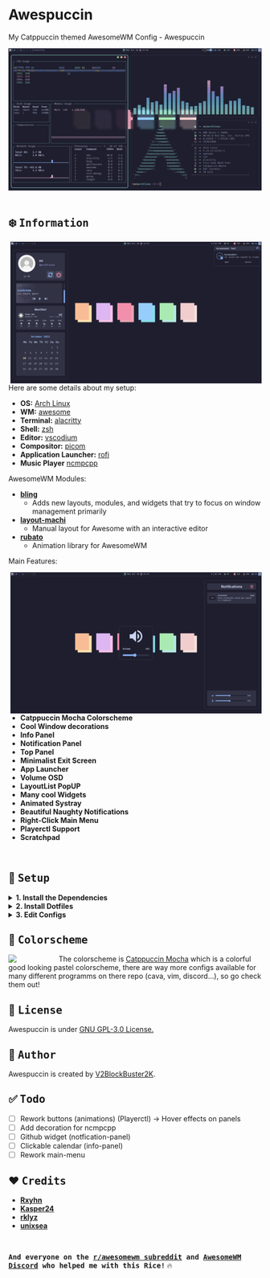 # Awespuccin
My Catppuccin themed AwesomeWM Config - Awespuccin

<!-- rice preview -->

<div align="center">
   <a href="#--------">
      <img src="assets/rice.png" alt="Rice Preview">
   </a>
</div>

<br>

<!-- information -->

## :snowflake: <samp>Information</samp>

<img align='right' width='500px' src="assets/infoscreenshot.png">

Here are some details about my setup:

- **OS:** [Arch Linux](https://archlinux.org)
- **WM:** [awesome](https://github.com/awesomeWM/awesome)
- **Terminal:** [alacritty](https://alacritty.org/)
- **Shell:** [zsh](https://www.zsh.org/)
- **Editor:** [vscodium](https://github.com/VSCodium/vscodium)
- **Compositor:** [picom](https://github.com/yshui/picom)
- **Application Launcher:** [rofi](https://github.com/davatorium/rofi)
- **Music Player** [ncmpcpp](https://github.com/ncmpcpp/ncmpcpp)

AwesomeWM Modules:

- **[bling](https://github.com/blingcorp/bling)**
  - Adds new layouts, modules, and widgets that try to focus on window management primarily
- **[layout-machi](https://github.com/xinhaoyuan/layout-machi)**
  - Manual layout for Awesome with an interactive editor
- **[rubato](https://github.com/andOrlando/rubato)**
  - Animation library for AwesomeWM

Main Features:

<img align='right' width='500px' src="assets/notifvolume.png">

- **Catppuccin Mocha Colorscheme**
- **Cool Window decorations**
- **Info Panel**
- **Notification Panel**
- **Top Panel**
- **Minimalist Exit Screen**
- **App Launcher**
- **Volume OSD**
- **LayoutList PopUP**
- **Many cool Widgets**
- **Animated Systray**
- **Beautiful Naughty Notifications**
- **Right-Click Main Menu**
- **Playerctl Support**
- **Scratchpad**

<br>

<!-- Setup -->

## :wrench: <samp>Setup</samp>

<details>
<summary><b>1. Install the Dependencies</b></summary>
<br>
:warning: **This setup instructions only provided for Arch Linux (and other Arch-based distributions)**

Assuming your _AUR Helper_ is [yay](https://github.com/Jguer/yay).

> First of all you should install the [git version of AwesomeWM](https://github.com/awesomeWM/awesome/).
```sh
yay -S awesome-git
```

> Install necessary dependencies
```sh
yay -Syu picom-git alacritty mpc playerctl ncmpcpp mpd xdg-utils \
pipewire pipewire-pulse pipewire-alsa alsa-utils feh rofi maim \
xclip jq pamixer colord mpDris2 imagemagick inotify-tools --needed
```

> Enable Services
```sh
systemctl --user enable mpd.service
systemctl --user start mpd.service
systemctl --user enable mpDris2.service
systemctl --user start mpDris2.service
```

> Optional Programms
```sh
yay -Syu thunar ranger vim zsh firefox pavucontrol gotop vscodium
```

> Font/Theming
```sh
yay -S nerd-fonts-fira-code catppuccin-gtk-theme-mocha tela-circle-icon-theme-git
```
</details>

<details>
<summary><b>2. Install Dotfiles</b></summary>
<br>

> Clone this repository
```sh
git clone --depth 1 --recurse-submodules https://github.com/V2BlockBuster2K/Awespuccin.git
cd Awespuccin && git submodule update --remote --merge
```

> Copy config/desktop files
```sh
cp -r conf/* ~/.config/
cp -r desktop/.* ~/
```

> Install FiraCode Nerd Font if you haven't already done so
```sh
cp -r misc/* ~/.fonts/
# or to ~/.local/share/fonts
cp -r misc/fonts/* ~/.local/share/fonts/
```

> And run this command for your system to detect the newly installed font

```sh
fc-cache -fv
```
</details>

<details>
<summary><b>3. Edit Configs</b></summary>
<br>

> Edit ~/.config/awesome/user_variables.lua
> enter your Weater API Key from [Openweathermap](https://openweathermap.org/) here 
```sh       
key = " ",
```
> Add coordinates which you can find if you search your city name on [Openweathermap](https://openweathermap.org/) here
```sh       
coordinates = {
" ", --- lat
" ", --- lon
```
> Add your microphone name which you can get throuh **_pamixer --list-sources | grep input_** here
```sh       
mic = {
   -- For example "alsa_input.pci-0000_00_1b.0.analog-stereo"
   name = "",
```
> Add disk name which you can find throuh **_lsblk_** here
```sh       
disk = {
   -- For example "/dev/sda2"
   name = "",
```
> Last but not least, you can change your profile picture in ~/.config/awesome/themes/catppuccin/theme.lua line 73 "theme.pfp" to your image name
```sh
theme.pfp = themes_path.."catppuccin/assets/yournamehere.png"
-- default path is "catppuccin/assets/pfp.jpg"
```
> And you are done, you can now try out your new Desktop! :tada:

Log out from your current desktop session and just startx!

</details>


<!-- Colorscheme -->

## :art: <samp>Colorscheme</samp>

<img align='left' width='100px' src="https://github.com/catppuccin/catppuccin/blob/main/assets/palette/palettes.svg">

The colorscheme is [Catppuccin Mocha](https://github.com/catppuccin/catppuccin) which is a colorful good looking pastel colorscheme, there are way more configs available for many different programms on there repo (cava, vim, discord...), so go check them out!

<!-- License -->

## :scroll: <samp>License</samp>

Awespuccin is under <a href="https://github.com/V2BlockBuster2K/Awespuccin/blob/main/LICENSE">GNU GPL-3.0 License.
</a>

<!-- Author -->

## :bust_in_silhouette: <samp>Author</samp>

Awespuccin is created by <a href="https://github.com/V2BlockBuster2K">V2BlockBuster2K</a>.

<!-- Todo -->
  
## :white_check_mark: <samp>Todo</samp>
- [ ] Rework buttons (animations) (Playerctl) -> Hover effects on panels
- [ ] Add decoration for ncmpcpp
- [ ] Github widget (notfication-panel)
- [ ] Clickable calendar (info-panel)
- [ ] Rework main-menu

<!-- Credits -->
   
## :heart: <samp>Credits</samp>

- **[Rxyhn](https://github.com/rxyhn/dotfiles)**
- **[Kasper24](https://github.com/Kasper24)**
- **[rklyz](https://github.com/rklyz)**
- **[unixsea](https://github.com/unixsea)**


<br>

**<samp>And everyone on the [r/awesomewm subreddit](https://reddit.com/r/awesomewm) and [AwesomeWM Discord](https://discord.com/invite/BPat4F87dg) who helped me with this Rice!<samp/>** :fire:
